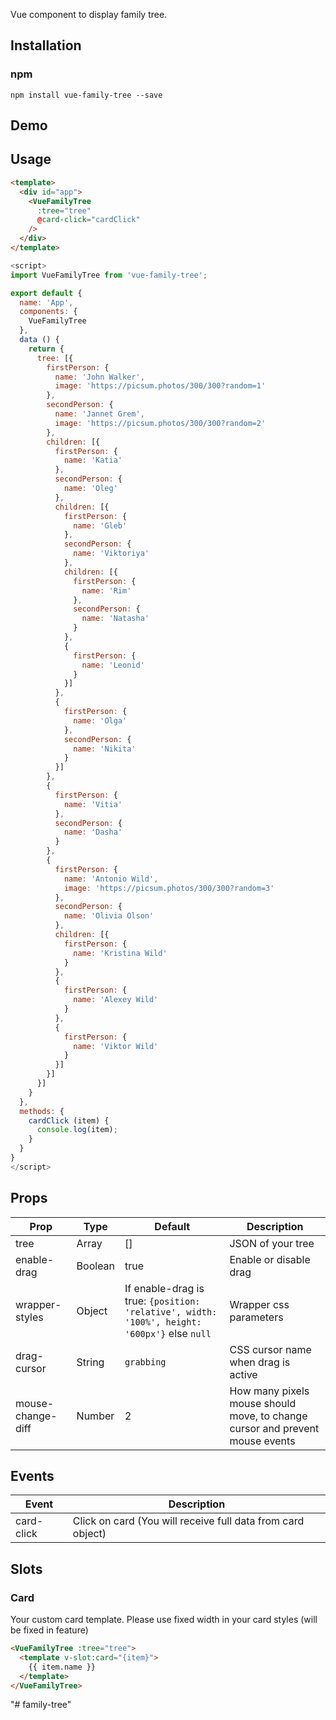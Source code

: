 Vue component to display family tree.

## Installation
### npm
```
npm install vue-family-tree --save
```
## Demo

## Usage
```html
<template>
  <div id="app">
    <VueFamilyTree
      :tree="tree"
      @card-click="cardClick"
    />
  </div>
</template>
```
```js
<script>
import VueFamilyTree from 'vue-family-tree';

export default {
  name: 'App',
  components: {
    VueFamilyTree
  },
  data () {
    return {
      tree: [{
        firstPerson: {
          name: 'John Walker',
          image: 'https://picsum.photos/300/300?random=1'
        },
        secondPerson: {
          name: 'Jannet Grem',
          image: 'https://picsum.photos/300/300?random=2'
        },
        children: [{
          firstPerson: {
            name: 'Katia'
          },
          secondPerson: {
            name: 'Oleg'
          },
          children: [{
            firstPerson: {
              name: 'Gleb'
            },
            secondPerson: {
              name: 'Viktoriya'
            },
            children: [{
              firstPerson: {
                name: 'Rim'
              },
              secondPerson: {
                name: 'Natasha'
              }
            },
            {
              firstPerson: {
                name: 'Leonid'
              }
            }]
          },
          {
            firstPerson: {
              name: 'Olga'
            },
            secondPerson: {
              name: 'Nikita'
            }
          }]
        },
        {
          firstPerson: {
            name: 'Vitia'
          },
          secondPerson: {
            name: 'Dasha'
          }
        },
        {
          firstPerson: {
            name: 'Antonio Wild',
            image: 'https://picsum.photos/300/300?random=3'
          },
          secondPerson: {
            name: 'Olivia Olson'
          },
          children: [{
            firstPerson: {
              name: 'Kristina Wild'
            }
          },
          {
            firstPerson: {
              name: 'Alexey Wild'
            }
          },
          {
            firstPerson: {
              name: 'Viktor Wild'
            }
          }]
        }]
      }]
    }
  },
  methods: {
    cardClick (item) {
      console.log(item);
    }
  }
}
</script>

```
## Props
Prop    | Type | Default | Description
---     | ---- | ------- | -----------
tree | Array | [] | JSON of your tree
enable-drag | Boolean | true | Enable or disable drag
wrapper-styles | Object | If enable-drag is true: `{position: 'relative', width: '100%', height: '600px'}` else `null` | Wrapper css parameters
drag-cursor | String | `grabbing` | CSS cursor name when drag is active
mouse-change-diff | Number | 2 | How many pixels mouse should move, to change cursor and prevent mouse events

## Events
Event | Description
--- | ---
card-click | Click on card (You will receive full data from card object)
## Slots
### Card
Your custom card template.
Please use fixed width in your card styles (will be fixed in feature)
```html
<VueFamilyTree :tree="tree">
  <template v-slot:card="{item}">
    {{ item.name }}
  </template>
</VueFamilyTree>
```
"# family-tree" 
